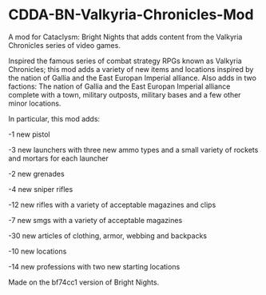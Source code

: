 # CDDA-BN-Valkyria-Chronicles-Mod
A mod for Cataclysm: Bright Nights that adds content from the Valkyria Chronicles series of video games.

Inspired the famous series of combat strategy RPGs known as Valkyria Chronicles; this mod adds a variety of new items and locations inspired by the nation of Gallia and the East Europan Imperial alliance. Also adds in two factions: The nation of Gallia and the East Europan Imperial alliance complete with a town, military outposts, military bases and a few other minor locations.

In particular, this mod adds:

-1 new pistol

-3 new launchers with three new ammo types and a small variety of rockets and mortars for each launcher

-2 new grenades

-4 new sniper rifles

-12 new rifles with a variety of acceptable magazines and clips

-7 new smgs with a variety of acceptable magazines

-30 new articles of clothing, armor, webbing and backpacks

-10 new locations

-14 new professions with two new starting locations

Made on the bf74cc1 version of Bright Nights.
